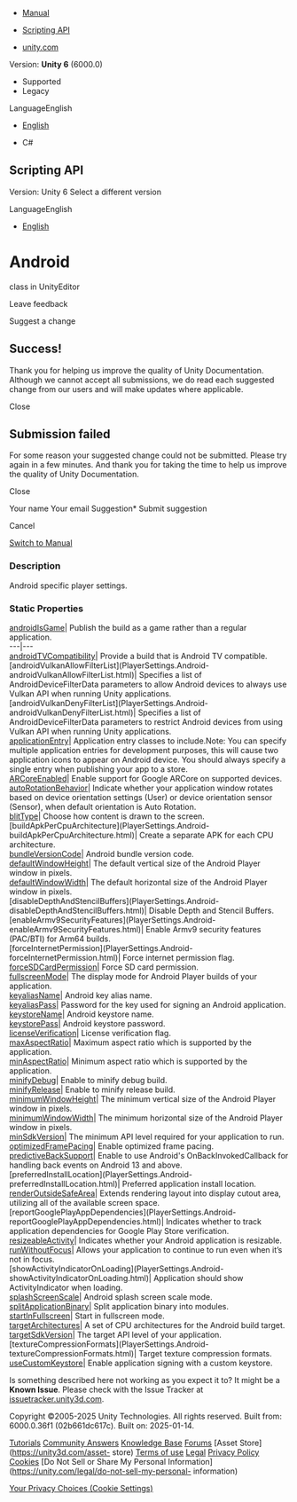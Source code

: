 [ ]()

  * [Manual](../Manual/index.html)
  * [Scripting API](../ScriptReference/index.html)

  * [unity.com](https://unity.com/)

Version: **Unity 6** (6000.0)

  * Supported
  * Legacy

LanguageEnglish

  * [English]()

  * C#

[ ](https://docs.unity3d.com)

## Scripting API

Version: Unity 6 Select a different version

LanguageEnglish

  * [English]()

# Android

class in UnityEditor

Leave feedback

Suggest a change

## Success!

Thank you for helping us improve the quality of Unity Documentation. Although
we cannot accept all submissions, we do read each suggested change from our
users and will make updates where applicable.

Close

## Submission failed

For some reason your suggested change could not be submitted. Please <a>try
again</a> in a few minutes. And thank you for taking the time to help us
improve the quality of Unity Documentation.

Close

Your name Your email Suggestion* Submit suggestion

Cancel

[Switch to Manual](../Manual/class-PlayerSettings.html "Go to PlayerSettings
Component in the Manual")

### Description

Android specific player settings.

### Static Properties

[androidIsGame](PlayerSettings.Android-androidIsGame.html)| Publish the build
as a game rather than a regular application.  
---|---  
[androidTVCompatibility](PlayerSettings.Android-androidTVCompatibility.html)|
Provide a build that is Android TV compatible.  
[androidVulkanAllowFilterList](PlayerSettings.Android-
androidVulkanAllowFilterList.html)| Specifies a list of
AndroidDeviceFilterData parameters to allow Android devices to always use
Vulkan API when running Unity applications.  
[androidVulkanDenyFilterList](PlayerSettings.Android-
androidVulkanDenyFilterList.html)| Specifies a list of AndroidDeviceFilterData
parameters to restrict Android devices from using Vulkan API when running
Unity applications.  
[applicationEntry](PlayerSettings.Android-applicationEntry.html)| Application
entry classes to include.Note: You can specify multiple application entries
for development purposes, this will cause two application icons to appear on
Android device. You should always specify a single entry when publishing your
app to a store.  
[ARCoreEnabled](PlayerSettings.Android.ARCoreEnabled.html)| Enable support for
Google ARCore on supported devices.  
[autoRotationBehavior](PlayerSettings.Android-autoRotationBehavior.html)|
Indicate whether your application window rotates based on device orientation
settings (User) or device orientation sensor (Sensor), when default
orientation is Auto Rotation.  
[blitType](PlayerSettings.Android-blitType.html)| Choose how content is drawn
to the screen.  
[buildApkPerCpuArchitecture](PlayerSettings.Android-
buildApkPerCpuArchitecture.html)| Create a separate APK for each CPU
architecture.  
[bundleVersionCode](PlayerSettings.Android-bundleVersionCode.html)| Android
bundle version code.  
[defaultWindowHeight](PlayerSettings.Android-defaultWindowHeight.html)| The
default vertical size of the Android Player window in pixels.  
[defaultWindowWidth](PlayerSettings.Android-defaultWindowWidth.html)| The
default horizontal size of the Android Player window in pixels.  
[disableDepthAndStencilBuffers](PlayerSettings.Android-
disableDepthAndStencilBuffers.html)| Disable Depth and Stencil Buffers.  
[enableArmv9SecurityFeatures](PlayerSettings.Android-
enableArmv9SecurityFeatures.html)| Enable Armv9 security features (PAC/BTI)
for Arm64 builds.  
[forceInternetPermission](PlayerSettings.Android-
forceInternetPermission.html)| Force internet permission flag.  
[forceSDCardPermission](PlayerSettings.Android-forceSDCardPermission.html)|
Force SD card permission.  
[fullscreenMode](PlayerSettings.Android-fullscreenMode.html)| The display mode
for Android Player builds of your application.  
[keyaliasName](PlayerSettings.Android-keyaliasName.html)| Android key alias
name.  
[keyaliasPass](PlayerSettings.Android-keyaliasPass.html)| Password for the key
used for signing an Android application.  
[keystoreName](PlayerSettings.Android-keystoreName.html)| Android keystore
name.  
[keystorePass](PlayerSettings.Android-keystorePass.html)| Android keystore
password.  
[licenseVerification](PlayerSettings.Android-licenseVerification.html)|
License verification flag.  
[maxAspectRatio](PlayerSettings.Android-maxAspectRatio.html)| Maximum aspect
ratio which is supported by the application.  
[minAspectRatio](PlayerSettings.Android-minAspectRatio.html)| Minimum aspect
ratio which is supported by the application.  
[minifyDebug](PlayerSettings.Android-minifyDebug.html)| Enable to minify debug
build.  
[minifyRelease](PlayerSettings.Android-minifyRelease.html)| Enable to minify
release build.  
[minimumWindowHeight](PlayerSettings.Android-minimumWindowHeight.html)| The
minimum vertical size of the Android Player window in pixels.  
[minimumWindowWidth](PlayerSettings.Android-minimumWindowWidth.html)| The
minimum horizontal size of the Android Player window in pixels.  
[minSdkVersion](PlayerSettings.Android-minSdkVersion.html)| The minimum API
level required for your application to run.  
[optimizedFramePacing](PlayerSettings.Android-optimizedFramePacing.html)|
Enable optimized frame pacing.  
[predictiveBackSupport](PlayerSettings.Android-predictiveBackSupport.html)|
Enable to use Android's OnBackInvokedCallback for handling back events on
Android 13 and above.  
[preferredInstallLocation](PlayerSettings.Android-
preferredInstallLocation.html)| Preferred application install location.  
[renderOutsideSafeArea](PlayerSettings.Android-renderOutsideSafeArea.html)|
Extends rendering layout into display cutout area, utilizing all of the
available screen space.  
[reportGooglePlayAppDependencies](PlayerSettings.Android-
reportGooglePlayAppDependencies.html)| Indicates whether to track application
dependencies for Google Play Store verification.  
[resizeableActivity](PlayerSettings.Android-resizeableActivity.html)|
Indicates whether your Android application is resizable.  
[runWithoutFocus](PlayerSettings.Android-runWithoutFocus.html)| Allows your
application to continue to run even when it’s not in focus.  
[showActivityIndicatorOnLoading](PlayerSettings.Android-
showActivityIndicatorOnLoading.html)| Application should show
ActivityIndicator when loading.  
[splashScreenScale](PlayerSettings.Android-splashScreenScale.html)| Android
splash screen scale mode.  
[splitApplicationBinary](PlayerSettings.Android-splitApplicationBinary.html)|
Split application binary into modules.  
[startInFullscreen](PlayerSettings.Android-startInFullscreen.html)| Start in
fullscreen mode.  
[targetArchitectures](PlayerSettings.Android-targetArchitectures.html)| A set
of CPU architectures for the Android build target.  
[targetSdkVersion](PlayerSettings.Android-targetSdkVersion.html)| The target
API level of your application.  
[textureCompressionFormats](PlayerSettings.Android-
textureCompressionFormats.html)| Target texture compression formats.  
[useCustomKeystore](PlayerSettings.Android-useCustomKeystore.html)| Enable
application signing with a custom keystore.  
  
Is something described here not working as you expect it to? It might be a
**Known Issue**. Please check with the Issue Tracker at
[issuetracker.unity3d.com](https://issuetracker.unity3d.com).

Copyright ©2005-2025 Unity Technologies. All rights reserved. Built from:
6000.0.36f1 (02b661dc617c). Built on: 2025-01-14.

[Tutorials](https://unity3d.com/learn) [Community
Answers](https://answers.unity3d.com) [Knowledge
Base](https://support.unity3d.com/hc/en-us)
[Forums](https://forum.unity3d.com) [Asset Store](https://unity3d.com/asset-
store) [Terms of use](https://docs.unity3d.com/Manual/TermsOfUse.html)
[Legal](https://unity.com/legal) [Privacy
Policy](https://unity.com/legal/privacy-policy)
[Cookies](https://unity.com/legal/cookie-policy) [Do Not Sell or Share My
Personal Information](https://unity.com/legal/do-not-sell-my-personal-
information)

[Your Privacy Choices (Cookie Settings)](javascript:void\(0\);)

